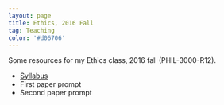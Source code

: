 ```yaml
---
layout: page
title: Ethics, 2016 Fall
tag: Teaching
color: '#d06706'
---
```


Some resources for my Ethics class, 2016 fall (PHIL-3000-R12).

- [Syllabus](/public/texts/16f_Ethics.pdf)
- First paper prompt
- Second paper prompt

